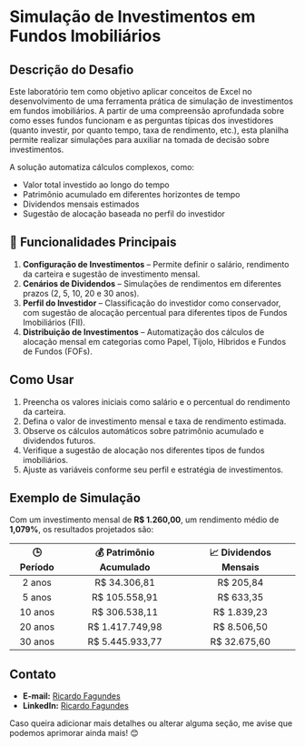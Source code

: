 # Simulação de Investimentos em Fundos Imobiliários

## Descrição do Desafio

Este laboratório tem como objetivo aplicar conceitos de Excel no desenvolvimento de uma ferramenta prática de simulação de investimentos em fundos imobiliários. A partir de uma compreensão aprofundada sobre como esses fundos funcionam e as perguntas típicas dos investidores (quanto investir, por quanto tempo, taxa de rendimento, etc.), esta planilha permite realizar simulações para auxiliar na tomada de decisão sobre investimentos.

A solução automatiza cálculos complexos, como:
- Valor total investido ao longo do tempo
- Patrimônio acumulado em diferentes horizontes de tempo
- Dividendos mensais estimados
- Sugestão de alocação baseada no perfil do investidor

## 🚀 Funcionalidades Principais

1. **Configuração de Investimentos** – Permite definir o salário, rendimento da carteira e sugestão de investimento mensal.
2. **Cenários de Dividendos** – Simulações de rendimentos em diferentes prazos (2, 5, 10, 20 e 30 anos).
3. **Perfil do Investidor** – Classificação do investidor como conservador, com sugestão de alocação percentual para diferentes tipos de Fundos Imobiliários (FII).
4. **Distribuição de Investimentos** – Automatização dos cálculos de alocação mensal em categorias como Papel, Tijolo, Híbridos e Fundos de Fundos (FOFs).

## Como Usar

1. Preencha os valores iniciais como salário e o percentual do rendimento da carteira.
2. Defina o valor de investimento mensal e taxa de rendimento estimada.
3. Observe os cálculos automáticos sobre patrimônio acumulado e dividendos futuros.
4. Verifique a sugestão de alocação nos diferentes tipos de fundos imobiliários.
5. Ajuste as variáveis conforme seu perfil e estratégia de investimentos.

## Exemplo de Simulação

Com um investimento mensal de **R$ 1.260,00**, um rendimento médio de **1,079%**, os resultados projetados são:

| 🕒 Período | 💰 Patrimônio Acumulado | 📈 Dividendos Mensais |
|:---------:|:----------------------:|:--------------------:|
| 2 anos    | R$ 34.306,81           | R$ 205,84            |
| 5 anos    | R$ 105.558,91          | R$ 633,35            |
| 10 anos   | R$ 306.538,11          | R$ 1.839,23          |
| 20 anos   | R$ 1.417.749,98        | R$ 8.506,50          |
| 30 anos   | R$ 5.445.933,77        | R$ 32.675,60         |

## Contato

- **E-mail:** [Ricardo Fagundes](mailto:fagundz@gmail.com)
- **LinkedIn:** [Ricardo Fagundes](https://www.linkedin.com/in/ricardofagundes/)

Caso queira adicionar mais detalhes ou alterar alguma seção, me avise que podemos aprimorar ainda mais! 😊

